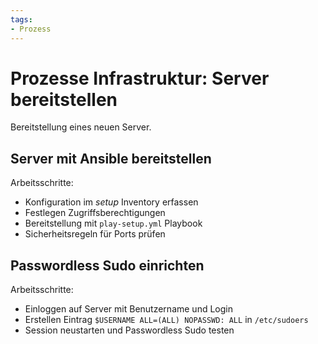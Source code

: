 ```yaml
---
tags:
- Prozess
---
```

# Prozesse Infrastruktur: Server bereitstellen
Bereitstellung eines neuen Server.

## Server mit Ansible bereitstellen

Arbeitsschritte:
* Konfiguration im *setup* Inventory erfassen
* Festlegen Zugriffsberechtigungen
* Bereitstellung mit `play-setup.yml` Playbook
* Sicherheitsregeln für Ports prüfen

## Passwordless Sudo einrichten

Arbeitsschritte:
* Einloggen auf Server mit Benutzername und Login
* Erstellen Eintrag `$USERNAME ALL=(ALL) NOPASSWD: ALL` in `/etc/sudoers`
* Session neustarten und Passwordless Sudo testen